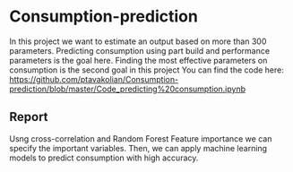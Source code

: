 # Consumption-prediction
In this project we want to estimate an output based on more than 300 parameters. 
Predicting consumption using part build and performance parameters is the goal here. 
Finding the most effective parameters on consumption is the second goal in this project
You can find the code here: https://github.com/ptavakolian/Consumption-prediction/blob/master/Code_predicting%20consumption.ipynb


## Report

Usng cross-correlation and Random Forest Feature importance we can specify the important variables. Then, we can apply machine learning models to predict consumption with high accuracy.


